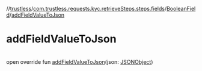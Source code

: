 //[trustless](../../../index.md)/[com.trustless.requests.kyc.retrieveSteps.steps.fields](../index.md)/[BooleanField](index.md)/[addFieldValueToJson](add-field-value-to-json.md)

# addFieldValueToJson

\
open override fun [addFieldValueToJson](add-field-value-to-json.md)(json: [JSONObject](https://developer.android.com/reference/kotlin/org/json/JSONObject.html))
